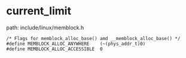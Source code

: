 current_limit
========================================

path: include/linux/memblock.h
```
/* Flags for memblock_alloc_base() amd __memblock_alloc_base() */
#define MEMBLOCK_ALLOC_ANYWHERE    (~(phys_addr_t)0)
#define MEMBLOCK_ALLOC_ACCESSIBLE  0
```